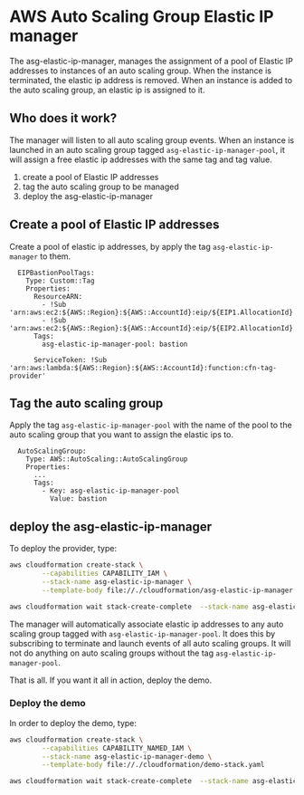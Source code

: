 # AWS Auto Scaling Group Elastic IP manager
The asg-elastic-ip-manager, manages the assignment of a pool of Elastic IP addresses to instances of an auto scaling group. When
the instance is terminated, the elastic ip address is removed. When an instance is added to the auto scaling group, an elastic ip
is assigned to it.

## Who does it work?
The manager will listen to all auto scaling group events. When an instance is launched in an auto scaling group tagged `asg-elastic-ip-manager-pool`, it
will assign a free elastic ip addresses with the same tag and tag value.

1. create a pool of Elastic IP addresses
2. tag the auto scaling group to be managed
3. deploy the asg-elastic-ip-manager

## Create a pool of Elastic IP addresses
Create a pool of elastic ip addresses, by apply the tag `asg-elastic-ip-manager` to them.
```
  EIPBastionPoolTags:
    Type: Custom::Tag
    Properties:
      ResourceARN:
        - !Sub 'arn:aws:ec2:${AWS::Region}:${AWS::AccountId}:eip/${EIP1.AllocationId}'
        - !Sub 'arn:aws:ec2:${AWS::Region}:${AWS::AccountId}:eip/${EIP2.AllocationId}'
      Tags:
        asg-elastic-ip-manager-pool: bastion

      ServiceToken: !Sub 'arn:aws:lambda:${AWS::Region}:${AWS::AccountId}:function:cfn-tag-provider'
```

## Tag the auto scaling group
Apply the tag `asg-elastic-ip-manager-pool` with the name of the pool to the auto scaling group that
you want to assign the elastic ips to.
```
  AutoScalingGroup:
    Type: AWS::AutoScaling::AutoScalingGroup
    Properties:
      ...
      Tags:
        - Key: asg-elastic-ip-manager-pool
          Value: bastion
```
## deploy the asg-elastic-ip-manager
To deploy the provider, type:

```sh
aws cloudformation create-stack \
        --capabilities CAPABILITY_IAM \
        --stack-name asg-elastic-ip-manager \
        --template-body file://./cloudformation/asg-elastic-ip-manager.yaml

aws cloudformation wait stack-create-complete  --stack-name asg-elastic-ip-manager
```
The manager will automatically associate elastic ip addresses to any auto scaling group tagged with `asg-elastic-ip-manager-pool`. It does
this by subscribing to terminate and launch events of all auto scaling groups. It will not do anything on auto scaling groups without the
tag `asg-elastic-ip-manager-pool`.

That is all. If you want it all in action, deploy the demo.

### Deploy the demo
In order to deploy the demo, type:

```sh
aws cloudformation create-stack \
        --capabilities CAPABILITY_NAMED_IAM \
        --stack-name asg-elastic-ip-manager-demo \
        --template-body file://./cloudformation/demo-stack.yaml

aws cloudformation wait stack-create-complete  --stack-name asg-elastic-ip-manager-demo
```
